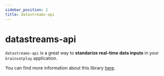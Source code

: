 ```yaml
---
sidebar_position: 2
title: datastreams-api
---
```


# datastreams-api
`datastreams-api` is a great way to **standarize real-time data inputs** in your `brainsatplay` application.

You can find more information about this library [here](https://github.com/brainsatplay/datastreams-api).